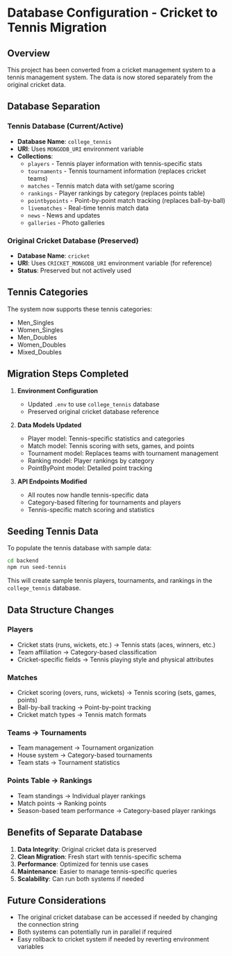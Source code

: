 # Database Configuration - Cricket to Tennis Migration

## Overview
This project has been converted from a cricket management system to a tennis management system. The data is now stored separately from the original cricket data.

## Database Separation

### Tennis Database (Current/Active)
- **Database Name**: `college_tennis`
- **URI**: Uses `MONGODB_URI` environment variable
- **Collections**:
  - `players` - Tennis player information with tennis-specific stats
  - `tournaments` - Tennis tournament information (replaces cricket teams)
  - `matches` - Tennis match data with set/game scoring
  - `rankings` - Player rankings by category (replaces points table)
  - `pointbypoints` - Point-by-point match tracking (replaces ball-by-ball)
  - `livematches` - Real-time tennis match data
  - `news` - News and updates
  - `galleries` - Photo galleries

### Original Cricket Database (Preserved)
- **Database Name**: `cricket`
- **URI**: Uses `CRICKET_MONGODB_URI` environment variable (for reference)
- **Status**: Preserved but not actively used

## Tennis Categories
The system now supports these tennis categories:
- Men_Singles
- Women_Singles
- Men_Doubles
- Women_Doubles
- Mixed_Doubles

## Migration Steps Completed

1. **Environment Configuration**
   - Updated `.env` to use `college_tennis` database
   - Preserved original cricket database reference

2. **Data Models Updated**
   - Player model: Tennis-specific statistics and categories
   - Match model: Tennis scoring with sets, games, and points
   - Tournament model: Replaces teams with tournament management
   - Ranking model: Player rankings by category
   - PointByPoint model: Detailed point tracking

3. **API Endpoints Modified**
   - All routes now handle tennis-specific data
   - Category-based filtering for tournaments and players
   - Tennis-specific match scoring and statistics

## Seeding Tennis Data

To populate the tennis database with sample data:

```bash
cd backend
npm run seed-tennis
```

This will create sample tennis players, tournaments, and rankings in the `college_tennis` database.

## Data Structure Changes

### Players
- Cricket stats (runs, wickets, etc.) → Tennis stats (aces, winners, etc.)
- Team affiliation → Category-based classification
- Cricket-specific fields → Tennis playing style and physical attributes

### Matches
- Cricket scoring (overs, runs, wickets) → Tennis scoring (sets, games, points)
- Ball-by-ball tracking → Point-by-point tracking
- Cricket match types → Tennis match formats

### Teams → Tournaments
- Team management → Tournament organization
- House system → Category-based tournaments
- Team stats → Tournament statistics

### Points Table → Rankings
- Team standings → Individual player rankings
- Match points → Ranking points
- Season-based team performance → Category-based player rankings

## Benefits of Separate Database

1. **Data Integrity**: Original cricket data is preserved
2. **Clean Migration**: Fresh start with tennis-specific schema
3. **Performance**: Optimized for tennis use cases
4. **Maintenance**: Easier to manage tennis-specific queries
5. **Scalability**: Can run both systems if needed

## Future Considerations

- The original cricket database can be accessed if needed by changing the connection string
- Both systems can potentially run in parallel if required
- Easy rollback to cricket system if needed by reverting environment variables